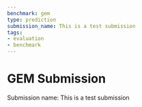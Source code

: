 ```yaml
---
benchmark: gem
type: prediction
submission_name: This is a test submission
tags:
- evaluation
- benchmark
---
```

# GEM Submission

Submission name: This is a test submission

